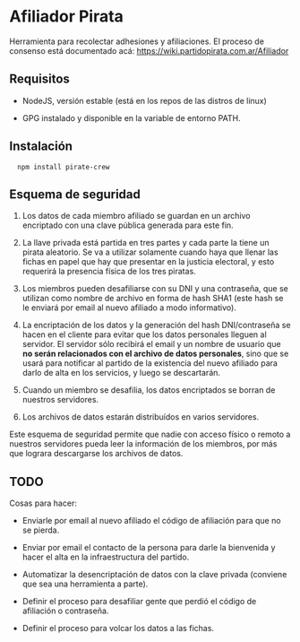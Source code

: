 # Afiliador Pirata

Herramienta para recolectar adhesiones y afiliaciones. El proceso de consenso está documentado acá: https://wiki.partidopirata.com.ar/Afiliador

## Requisitos

* NodeJS, versión estable (está en los repos de las distros de linux)

* GPG instalado y disponible en la variable de entorno PATH.

## Instalación

```
  npm install pirate-crew
```

## Esquema de seguridad

1. Los datos de cada miembro afiliado se guardan en un archivo encriptado con una clave pública generada para este fin.

2. La llave privada está partida en tres partes y cada parte la tiene un pirata aleatorio. Se va a utilizar solamente cuando haya que llenar las fichas en papel que hay que presentar en la justicia electoral, y esto requerirá la presencia física de los tres piratas.

3. Los miembros pueden desafiliarse con su DNI y una contraseña, que se utilizan como nombre de archivo en forma de hash SHA1 (este hash se le enviará por email al nuevo afiliado a modo informativo).

4. La encriptación de los datos y la generación del hash DNI/contraseña se hacen en el cliente para evitar que los datos personales lleguen al  servidor. El servidor sólo recibirá el email y un nombre de usuario que **no serán relacionados con el archivo de datos personales**, sino que se usará para notificar al partido de la existencia del nuevo afiliado para darlo de alta en los servicios, y luego se descartarán.

5. Cuando un miembro se desafilia, los datos encriptados se borran de nuestros servidores.

6. Los archivos de datos estarán distribuídos en varios servidores.

Este esquema de seguridad permite que nadie con acceso físico o remoto a nuestros servidores pueda leer la información de los miembros, por más que lograra descargarse los archivos de datos.

## TODO

Cosas para hacer:

* Enviarle por email al nuevo afiliado el código de afiliación para que no se pierda.

* Enviar por email el contacto de la persona para darle la bienvenida y hacer el alta en la infraestructura del partido.

* Automatizar la desencriptación de datos con la clave privada (conviene que sea una herramienta a parte).

* Definir el proceso para desafiliar gente que perdió el código de afiliación o contraseña.

* Definir el proceso para volcar los datos a las fichas.

